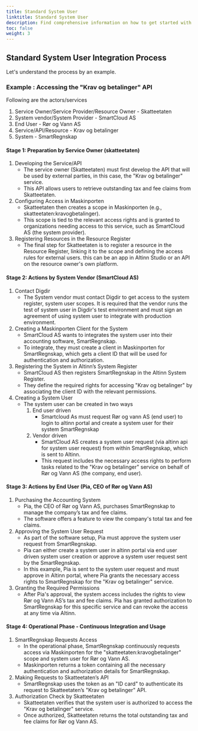 ```yaml
---
title: Standard System User
linktitle: Standard System User
description: Find comprehensive information on how to get started with the standard System User.
toc: false
weight: 3
---
```


## Standard System User Integration Process
Let's understand the process by an example. 

### Example : Accessing the "Krav og betalinger" API
Following are the actors/services
1. Service Owner/Service Provider/Resource Owner - Skatteetaten
2. System vendor/System Provider - SmartCloud AS
3. End User - Rør og Vann AS
4. Service/API/Resource - Krav og betalinger
5. System - SmartRegnskap

#### Stage 1: Preparation by Service Owner (skatteetaten)
   1. Developing the Service/API
      - The service owner (Skatteetaten) must first develop the API that will be used by external parties, in this case, the "Krav og betalinger" service.
      - This API allows users to retrieve outstanding tax and fee claims from Skatteetaten.
   2. Configuring Access in Maskinporten
       - Skatteetaten then creates a scope in Maskinporten (e.g., skatteetaten:kravogbetalinger).
       - This scope is tied to the relevant access rights and is granted to organizations needing access to this service, such as SmartCloud AS (the system provider).
   3. Registering Resources in the Resource Register
       - The final step for Skatteetaten is to register a resource in the Resource Register, linking it to the scope and defining the access rules for external users.
       this can be an app in Altinn Studio or an API on the resource owner's own platform.
       
#### Stage 2: Actions by System Vendor (SmartCloud AS)
   1. Contact Digdir
      - The System vendor must contact Digdir to get access to the system register, system user scopes. It is required that the vendor runs the test of system user in Digdir's test environment and must sign an agreement of using system user to integrate with production environment.
   2. Creating a Maskinporten Client for the System
      - SmartCloud AS wants to integrates the system user into their accounting software, SmartRegnskap.
      - To integrate, they must create a client in Maskinporten for SmartRegnskap, which gets a client ID that will be used for authentication and authorization.
   3. Registering the System in Altinn’s System Register
      - SmartCloud AS then registers SmartRegnskap in the Altinn System Register.
      - They define the required rights for accessing "Krav og betalinger" by associating the client ID with the relevant permissions.
   4. Creating a System User
      - The system user can be created in two ways
         1. End user driven
            - Smartcloud As must request Rør og vann AS (end user) to login to altinn portal and create a system user for their system SmartRegnskap
         2. Vendor driven
            - SmartCloud AS creates a system user request (via altinn api for system user request) from within SmartRegnskap, which is sent to Altinn.
            - This request includes the necessary access rights to perform tasks related to the "Krav og betalinger" service on behalf of Rør og Vann AS (the company, end user).

#### Stage 3: Actions by End User (Pia, CEO of Rør og Vann AS)
   1. Purchasing the Accounting System
      - Pia, the CEO of Rør og Vann AS, purchases SmartRegnskap to manage the company’s tax and fee claims.
      - The software offers a feature to view the company's total tax and fee claims.
   2. Approving the System User Request
      - As part of the software setup, Pia must approve the system user request from SmartRegnskap.
      - Pia can either create a system user in altinn portal via end user driven system user creation or approve a system user request sent by the SmartRegnskap.
      - In this example, Pia is sent to the system user request and must approve in Altinn portal, where Pia grants the necessary access rights to SmartRegnskap for the "Krav og betalinger" service.
   3. Granting the Required Permissions
      - After Pia's approval, the system access includes the rights to view Rør og Vann AS’s tax and fee claims.
Pia has granted authorization to SmartRegnskap for this specific service and can revoke the access at any time via Altinn.

#### Stage 4: Operational Phase - Continuous Integration and Usage
   1. SmartRegnskap Requests Access
      - In the operational phase, SmartRegnskap continuously requests access via Maskinporten for the "skatteetaten:kravogbetalinger" scope and system user for Rør og Vann AS.
      - Maskinporten returns a token containing all the necessary authentication and authorization details for SmartRegnskap.
   2. Making Requests to Skatteetaten’s API
      - SmartRegnskap uses the token as an "ID card" to authenticate its request to Skatteetaten’s "Krav og betalinger" API.
   3. Authorization Check by Skatteetaten
       - Skatteetaten verifies that the system user is authorized to access the "Krav og betalinger" service.
       - Once authorized, Skatteetaten returns the total outstanding tax and fee claims for Rør og Vann AS.